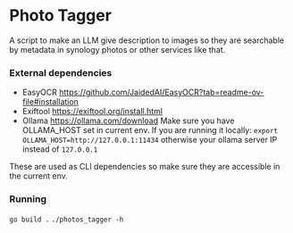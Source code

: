 # Photo Tagger

A script to make an LLM give description to images so they are searchable by metadata in synology photos or other services like that.

### External dependencies

- EasyOCR
  https://github.com/JaidedAI/EasyOCR?tab=readme-ov-file#installation
- Exiftool
  https://exiftool.org/install.html
- Ollama
  https://ollama.com/download
  Make sure you have OLLAMA_HOST set in current env.
  If you are running it locally:
  `export OLLAMA_HOST=http://127.0.0.1:11434`
  otherwise your ollama server IP instead of `127.0.0.1`

These are used as CLI dependencies so make sure they are accessible in the current env.

### Running

`go build .`
`./photos_tagger -h`
